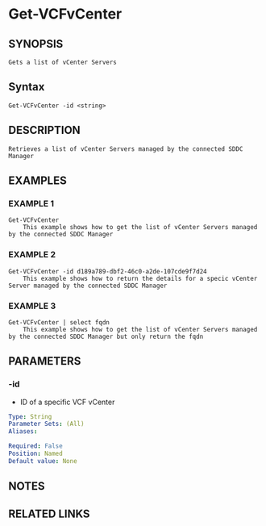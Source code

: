 # Get-VCFvCenter

## SYNOPSIS
    Gets a list of vCenter Servers

## Syntax
```
Get-VCFvCenter -id <string>
```

## DESCRIPTION
    Retrieves a list of vCenter Servers managed by the connected SDDC Manager

## EXAMPLES

### EXAMPLE 1
```
Get-VCFvCenter
    This example shows how to get the list of vCenter Servers managed by the connected SDDC Manager
```
### EXAMPLE 2
```
Get-VCFvCenter -id d189a789-dbf2-46c0-a2de-107cde9f7d24
    This example shows how to return the details for a specic vCenter Server managed by the connected SDDC Manager
```
### EXAMPLE 3
```
Get-VCFvCenter | select fqdn
    This example shows how to get the list of vCenter Servers managed by the connected SDDC Manager but only return the fqdn	
```

## PARAMETERS
### -id
- ID of a specific VCF vCenter

```yaml
Type: String
Parameter Sets: (All)
Aliases:

Required: False
Position: Named
Default value: None
```
## NOTES

## RELATED LINKS
